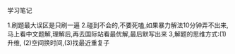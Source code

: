 学习笔记


1.刷题最大误区是只刷一遍
2.碰到不会的,不要死嗑,如果暴力解法10分钟弄不出来,马上看中文题解,理解后,再去国际站看最优解,最后默写出来
3,解题的思维方式:(1)升维, (2)空间换时间,(3)找最近重复子


